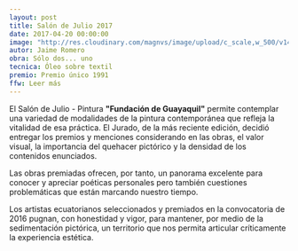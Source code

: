 ```yaml
---
layout: post
title: Salón de Julio 2017
date: 2017-04-20 00:00:00
image: "http://res.cloudinary.com/magnvs/image/upload/c_scale,w_500/v1493760542/mmgye/223.jpg"
autor: Jaime Romero
obra: Sólo dos... uno
tecnica: Óleo sobre textil
premio: Premio único 1991
ffw: Leer más
---
```


El Salón de Julio - Pintura **"Fundación de Guayaquil"** permite contemplar una variedad de modalidades de la pintura contemporánea que refleja la vitalidad de esa práctica. El Jurado, de la más reciente edición, decidió entregar los premios y menciones considerando en las obras, el valor visual, la importancia del quehacer pictórico y la densidad de los contenidos enunciados.

Las obras premiadas ofrecen, por tanto, un panorama excelente para conocer y apreciar poéticas personales pero también cuestiones problemáticas que están marcando nuestro tiempo.

Los artistas ecuatorianos seleccionados y premiados en la convocatoria de 2016 pugnan, con honestidad y vigor, para mantener, por medio de la sedimentación pictórica, un territorio que nos permita articular críticamente la experiencia estética.

